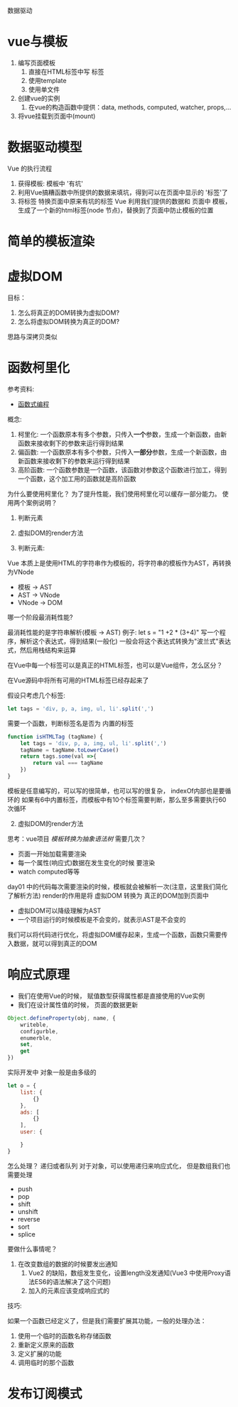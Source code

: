 数据驱动
# vue与模板
1. 编写页面模板
    1. 直接在HTML标签中写 标签
    2. 使用template
    3. 使用单文件
2. 创建vue的实例
    1. 在vue的构造函数中提供：data, methods, computed, watcher, props,...
3. 将vue挂载到页面中(mount)
# 数据驱动模型
Vue 的执行流程  
   1. 获得模板: 模板中 '有坑'
   2. 利用Vue搞糟函数中所提供的数据来填坑，得到可以在页面中显示的 '标签'了
   3. 将标签 特换页面中原来有坑的标签
   Vue 利用我们提供的数据和 页面中 模板，生成了一个新的html标签(node 节点)，替换到了页面中防止模板的位置

# 简单的模板渲染

# 虚拟DOM
目标：
1. 怎么将真正的DOM转换为虚拟DOM?
2. 怎么将虚拟DOM转换为真正的DOM?

思路与深拷贝类似

# 函数柯里化
参考资料:

- [函数式编程](https://11h911001.gitbooks.io/mostly-adequate-guide-chinese/content/)

概念:
1. 柯里化: 一个函数原本有多个参数，只传入**一个**参数，生成一个新函数，由新函数来接收剩下的参数来运行得到结果
2. 偏函数: 一个函数原本有多个参数，只传入**一部分**参数，生成一个新函数，由新函数来接收剩下的参数来运行得到结果
3. 高阶函数: 一个函数参数是一个函数，该函数对参数这个函数进行加工，得到一个函数，这个加工用的函数就是高阶函数

为什么要使用柯里化？  为了提升性能，我们使用柯里化可以缓存一部分能力。
使用两个案例说明？
1. 判断元素
2. 虚拟DOM的render方法

1. 判断元素:
   
Vue 本质上是使用HTML的字符串作为模板的，将字符串的模板作为AST，再转换为VNode
- 模板 -> AST
- AST -> VNode
- VNode -> DOM

哪一个阶段最消耗性能? 

最消耗性能的是字符串解析(模板 -> AST)
例子: let s = "1 +2 * (3+4)"
写一个程序，解析这个表达式，得到结果(一般化)
一般会将这个表达式转换为"波兰式"表达式，然后用栈结构来运算  

在Vue中每一个标签可以是真正的HTML标签，也可以是Vue组件，怎么区分？

在Vue源码中将所有可用的HTML标签已经存起来了

假设只考虑几个标签:
```js
let tags = 'div, p, a, img, ul, li'.split(',')
```
需要一个函数，判断标签名是否为 内置的标签

```js
function isHTMLTag (tagName) {
    let tags = 'div, p, a, img, ul, li'.split(',')
    tagName = tagName.toLowerCase()
    return tags.some(val =>{
        return val === tagName
    })
}
```

模板是任意编写的，可以写的很简单，也可以写的很复杂， indexOf内部也是要循环的
如果有6中内置标签，而模板中有10个标签需要判断，那么至多需要执行60次循环

2. 虚拟DOM的render方法
   
思考：vue项目 *模板转换为抽象语法树* 需要几次？
- 页面一开始加载需要渲染
- 每一个属性(响应式)数据在发生变化的时候 要渲染
- watch computed等等

day01 中的代码每次需要渲染的时候，模板就会被解析一次(注意，这里我们简化了解析方法)
render的作用是将 虚拟DOM 转换为 真正的DOM加到页面中

- 虚拟DOM可以降级理解为AST
- 一个项目运行的时候模板是不会变的，就表示AST是不会变的
  
我们可以将代码进行优化，将虚拟DOM缓存起来，生成一个函数，函数只需要传入数据，就可以得到真正的DOM

# 响应式原理
- 我们在使用Vue的时候， 赋值数型获得属性都是直接使用的Vue实例
- 我们在设计属性值的时候， 页面的数据更新
```js
Object.defineProperty(obj, name, {
    writeble,
    configurble,
    enumerble,
    set,
    get
})
```
实际开发中 对象一般是由多级的
```js
let o = {
    list: {
        {}
    },
    ads: [
        {}
    ],
    user: {

    }
}
```
怎么处理？  递归或者队列
对于对象，可以使用递归来响应式化， 但是数组我们也需要处理
- push
- pop
- shift
- unshift
- reverse
- sort
- splice

要做什么事情呢？

1. 在改变数组的数据的时候要发出通知
    1. Vue2 的缺陷，数组发生变化，设置length没发通知(Vue3 中使用Proxy语法ES6的语法解决了这个问题)
    2. 加入的元素应该变成响应式的

技巧:

如果一个函数已经定义了，但是我们需要扩展其功能，一般的处理办法：

1. 使用一个临时的函数名称存储函数
2. 重新定义原来的函数
3. 定义扩展的功能
4. 调用临时的那个函数
          
# 发布订阅模式